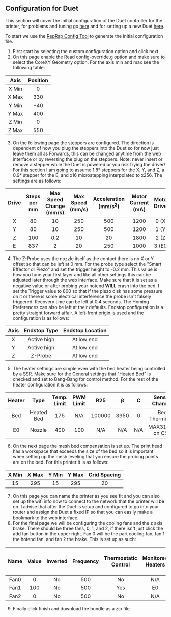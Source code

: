 ## Configuration for Duet
This section will cover the initial configuration of the Duet controller for the printer, for problems and tuning go [here](Documentation/Issues.md) and for setting up a new Duet [here](https://duet3d.dozuki.com/Guide/1.+Getting+Connected+to+your+Duet/7).

To start we use the [RepRap Config Tool](https://configurator.reprapfirmware.org/Start) to generate the initial configuration file. 



1. First start by selecting the custom configuration option and click next.
2. On this page enable the Read config-override.g option and make sure to select the CoreXY Geometry option. For the axis min and max see the following table: 

| Axis  | Position |
| :--:  | :------: |
| X Min |    0     |
| X Max |   330    |
| Y Min |   -40    |
| Y Max |   400    |
| Z Min |    0     |
| Z Max |   550    |

3. On the following page the steppers are configured. The direction is dependent of how you plug the steppers into the Duet so for now just leave them all as Forwards, this can be changed anytime from the web interface or by reversing the plug on the steppers. Note: never insert or remove a stepper while the Duet is powered or you risk frying the driver! For this section I am going to assume 1.8* steppers for the X, Y, and Z, a 0.9* stepper for the E, and x16 microstepping interpolated to x256. The settings are as follows:

| Drive | Steps per mm | Max Speed Change (mm/s) | Max Speed (mm/s) | Acceleration (mm/s<sup>2</sup>) | Motor Current (mA) | Motor Driver |
| :---: | :----------: | :---------------------: | :--------------: | :-----------------------------: | :----------------: | :----------: |
|   X   |     80       |            10           |        250       |               500               |        1200        |     0 (X)    |
|   Y   |     80       |            10           |        250       |               500               |        1200        |     1 (Y)    |
|   Z   |     100      |            0.2          |        10        |               20                |        1800        |     2 (Z)    |
|   E   |     837      |            2            |        20        |               250               |        1000        |     3 (E0)   |

4. The Z-Probe uses the nozzle itself as the contact there is no X or Y offset so that can be left at 0 mm. For the probe type select the "Smart Effector or Piezo" and set the trigger height to -0.2 mm. This value is how you tune your first layer and like all other settings this can be adjusted later through the web interface. Make sure that it is set as a negative value or after probing your hotend **WILL** crash into the bed. I set the Trigger value to 800 so that if the piezo disk has some pressure on it or there is some electrical interference the probe isn't falsely triggered. Recovery time can be left at 0.4 seconds. The Homing Preferences can also be left at their defaults. Endstop configuration is a pretty straight forward affair. A left-front origin is used and the configuration is as follows:

| Axis | Endstop Type | Endstop Location |
| :--: | :----------: | :--------------: |
|   X  |  Active high |    At low end    |
|   Y  |  Active high |    At low end    |
|   Z  |    Z-Probe   |    At low end    |


5. The heater settings are simple even with the bed heater being controlled by a SSR. Make sure for the General settings that "Heated Bed" is checked and set to Bang-Bang for control method. For the rest of the heater configuration it is as follows:

| Heater | Type | Temp. Limit | PWM Limit | R25 | β | C | Sensor Channel |
| :----: | :--: | :---------: | :-------: | :-: | :-:| :-: | :---------: |
|  Bed   | Heated Bed | 175 | N/A | 100000 | 3950 | 0 | Bed Thermistor   |
|   E0   | Nozzle | 400 | 100 | N/A | N/A | N/A | MAX31856 on CS1        |

6. On the next page the mesh bed compensation is set up. The print head has a workspace that exceeds the size of the bed so it is important when setting up the mesh leveling that you ensure the probing points are on the bed. For this printer it is as follows:

| X Min | X Max | Y Min | Y Max | Grid Spacing |
| :---: | :---: | :---: | :---: | :----------: |
|  15   |  295  |  15   |  295  |      20      |

7. On this page you can name the printer as you see fit and you can also set up the wifi info now to connect to the network that the printer will be on. I advise that after the Duet is setup and configured to go into your router and assign the Duet a fixed IP so that you can easily make a bookmark to the web interface.
8. For the final page we will be configuring the cooling fans and the z axis brake. There should be three fans, 0, 1, and 2, if there isn't just click the add fan button in the upper right. Fan 0 will be the part cooling fan, fan 1 the hotend fan, and fan 2 the brake. This is set up as such:

| Name | Value | Inverted | Frequency | Thermostatic Control | Monitored Heaters | Thermostatic Mode Trigger Temp. |
| :--: | :---: | :------: | :-------: | :------------------: | :---------------: | :-----------------------------: |
| Fan0 |   0   |    No    |    500    |           No         |         N/A       |                 N/A             |
| Fan1 |  100  |    No    |    500    |          Yes         |         E0        |                 45              |
| Fan2 |   0   |    No    |    500    |           No         |         N/A       |                 N/A             |

9. Finally click finish and download the bundle as a zip file.